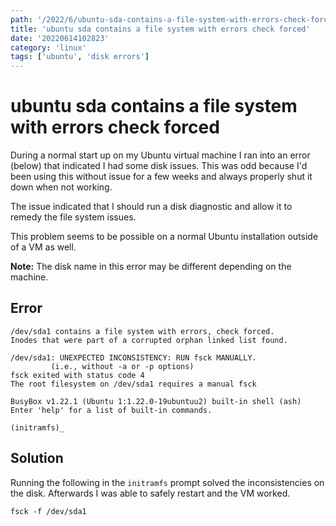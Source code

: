 ```yaml
---
path: '/2022/6/ubuntu-sda-contains-a-file-system-with-errors-check-forced-20220614102823'
title: 'ubuntu sda contains a file system with errors check forced'
date: '20220614102823'
category: 'linux'
tags: ['ubuntu', 'disk errors']
---
```


# ubuntu sda contains a file system with errors check forced
During a normal start up on my Ubuntu virtual machine I ran into an error (below)
that indicated I had some disk issues. This was odd because I'd been using this
without issue for a few weeks and always properly shut it down when not working.

The issue indicated that I should run a disk diagnostic and allow it to remedy
the file system issues.

This problem seems to be possible on a normal Ubuntu installation outside of a VM
as well.

**Note:** The disk name in this error may be different depending on the machine.

## Error
```
/dev/sda1 contains a file system with errors, check forced.
Inodes that were part of a corrupted orphan linked list found.

/dev/sda1: UNEXPECTED INCONSISTENCY: RUN fsck MANUALLY.
         (i.e., without -a or -p options)
fsck exited with status code 4
The root filesystem on /dev/sda1 requires a manual fsck

BusyBox v1.22.1 (Ubuntu 1:1.22.0-19ubuntuu2) built-in shell (ash)
Enter 'help' for a list of built-in commands.

(initramfs)_
```

## Solution
Running the following in the `initramfs` prompt solved the inconsistencies on the
disk. Afterwards I was able to safely restart and the VM worked.

`fsck -f /dev/sda1`

